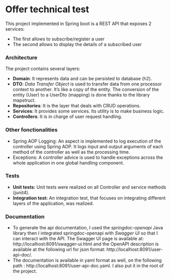 # Offer technical test
 
This project implemented in Spring boot is a REST API that exposes 2 services:
- The first allows to subscribe/register a user
- The second allows to display the details of a subscribed user
### Architecture 
The project contains several layers:
-	**Domain**: It represents data and can be persisted to database (h2).
-	**DTO**: *Data Transfer Object* is used to transfer data from one processor context to another. It’s like a copy of the entity. The conversion of the entity (User) to a UserDto (mapping) is done thanks to the library mapstruct.
-	**Repositories**: It is the layer that deals with CRUD operations.
-	**Services**: It provides some services. Its utility is to make business logic.
-	**Controllers**:  It is in charge of user request handling.
### Other fonctionalities
- Spring AOP Logging: An aspect is implemented to log execution of the controller using Spring AOP.  It logs input and output arguments of each method of the controller as well as the processing time.
- Exceptions: A controller advice is used to handle exceptions across the whole application in one global handling component.
### Tests
-	**Unit tests:** Unit tests were realized on all Controller and service methods (junit4).
-	**Integration test:** An integration test, that focuses on integrating different layers of the application, was realized. 
### Documentation 
-	To generate the api documentation, I used the *springdoc-openapi* Java library then I integrated springdoc-openapi with *Swagger UI* so that I can interact with the API. The Swagger UI page is available at: http://localhost:8091/swagger-ui.html and the OpenAPI description is available at the following url for json format: http://localhost:8091/user-api-doc/.
-	The documentation is available in yaml format as well, on the following path : http://localhost:8091/user-api-doc.yaml. I also put it in the root of the project.

